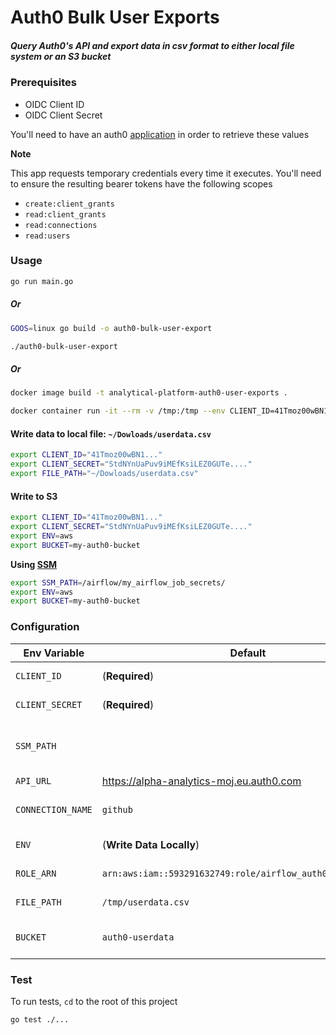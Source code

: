 # Auth0 Bulk User Exports

##### Query Auth0's API and export data in csv format to either local file system or an S3 bucket

### Prerequisites

- OIDC Client ID
- OIDC Client Secret 

You'll need to have an auth0 [application](https://auth0.com/docs/applications) in order to retrieve these values

**Note**

This app requests temporary credentials every time it executes.  You'll need to ensure the resulting bearer tokens have the following scopes

- `create:client_grants`
- `read:client_grants`
- `read:connections`
- `read:users`

### Usage

```bash
go run main.go
```
##### Or

```bash
GOOS=linux go build -o auth0-bulk-user-export
```

```bash
./auth0-bulk-user-export
```

##### Or

```bash
docker image build -t analytical-platform-auth0-user-exports .
```

```bash
docker container run -it --rm -v /tmp:/tmp --env CLIENT_ID=41Tmoz00wBN1... --env CLIENT_SECRET=StdNYnUaPuv9iMEfKsiLEZ0GUTe... --name analytical-platform-auth0-user-exports analytical-platform-auth0-user-exports
```

#### Write data to local file: `~/Dowloads/userdata.csv`

```bash
export CLIENT_ID="41Tmoz00wBN1..."
export CLIENT_SECRET="StdNYnUaPuv9iMEfKsiLEZ0GUTe...."
export FILE_PATH="~/Dowloads/userdata.csv"
```

#### Write to S3

```bash
export CLIENT_ID="41Tmoz00wBN1..."
export CLIENT_SECRET="StdNYnUaPuv9iMEfKsiLEZ0GUTe...."
export ENV=aws
export BUCKET=my-auth0-bucket
```

__Using [SSM](https://docs.aws.amazon.com/systems-manager/latest/userguide/systems-manager-parameter-store.html)__

```bash
export SSM_PATH=/airflow/my_airflow_job_secrets/
export ENV=aws
export BUCKET=my-auth0-bucket

```

[ssm]: https://docs.aws.amazon.com/systems-manager/latest/APIReference/API_GetParametersByPath.html

### Configuration

| Env Variable  | Default  | Description                                |
|---------------|----------|--------------------------------------------|
| `CLIENT_ID` | (**Required**) | The Client ID of the auth0 application used for this app |
| `CLIENT_SECRET` | (**Required**) | The Client Secret of the auth0 application used for this app |
| `SSM_PATH`    | | [SSM Parameter Path][ssm] to retrieve `CLIENT_ID` and `CLIENT_SECRET` values. **Required If** `CLIENT_ID` and `CLIENT_SECRET` environment variables are unset | 
| `API_URL`     | https://alpha-analytics-moj.eu.auth0.com | Auth0 management API endpoint |
| `CONNECTION_NAME` | `github` | Config param for auth0.  Which connection to target when querying the API (https://auth0.com/docs/identityproviders) |
| `ENV` | (**Write Data Locally**) | **Do not set** to write locally or set to `aws` to write data to `S3` |
| `ROLE_ARN` | `arn:aws:iam::593291632749:role/airflow_auth0_user_exports` | The role this app uses to write to `S3` and fetch `ssm` parameters |
| `FILE_PATH` | `/tmp/userdata.csv` | File path when writing locally. Only works when `ENV` is **not** set |
| `BUCKET` | `auth0-userdata` | The `S3` bucket to write to when `ENV=aws` is set.  The resulting key will be suffixed with the date i.e `userdata-22-09-2019` |

### Test

To run tests, `cd` to the root of this project

```bash
go test ./...
```
